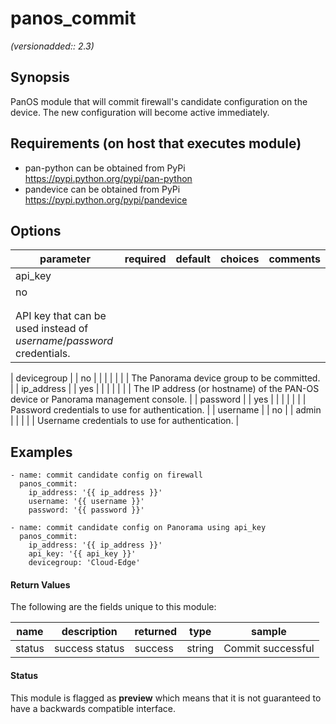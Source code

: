 # panos_commit

_(versionadded:: 2.3)_


## Synopsis

PanOS module that will commit firewall's candidate configuration on
the device. The new configuration will become active immediately.


## Requirements (on host that executes module)

- pan-python can be obtained from PyPi https://pypi.python.org/pypi/pan-python
- pandevice can be obtained from PyPi https://pypi.python.org/pypi/pandevice

## Options

| parameter | required | default | choices | comments |
| --- | --- | --- | --- | --- |
| api_key  |
| no |
|  |
| |  |
| API key that can be used instead of <em>username</em>/<em>password</em> credentials.  |
</td></tr>
| devicegroup  |
| no |
|  |
| |  |
| The Panorama device group to be committed.  |
</td></tr>
| ip_address  |
| yes |
|  |
| |  |
| The IP address (or hostname) of the PAN-OS device or Panorama management console.  |
</td></tr>
| password  |
| yes |
|  |
| |  |
| Password credentials to use for authentication.  |
</td></tr>
| username  |
| no |
| admin |
| |  |
| Username credentials to use for authentication.  |
</td></tr>
</table>
</br>



## Examples

    - name: commit candidate config on firewall
      panos_commit:
        ip_address: '{{ ip_address }}'
        username: '{{ username }}'
        password: '{{ password }}'
    
    - name: commit candidate config on Panorama using api_key
      panos_commit:
        ip_address: '{{ ip_address }}'
        api_key: '{{ api_key }}'
        devicegroup: 'Cloud-Edge'
#### Return Values

The following are the fields unique to this module:

| name | description | returned | type | sample |
| --- | --- | --- | --- | --- |
| status | success status | success | string | Commit successful |




#### Status

This module is flagged as **preview** which means that it is not guaranteed to have a backwards compatible interface.

